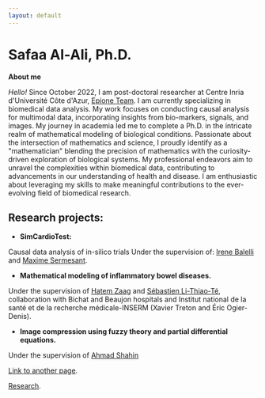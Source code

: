 ```yaml
---
layout: default
---
```


# Safaa Al-Ali, Ph.D. 

 **About me**

_Hello!_ Since October 2022, I am post-doctoral researcher at Centre Inria d'Université Côte d'Azur, [Epione Team](https://team.inria.fr/epione/en/). I am currently specializing in biomedical data analysis. My work focuses on conducting causal analysis for multimodal data, incorporating insights from bio-markers, signals, and images. My journey in academia led me to complete a Ph.D. in the intricate realm of mathematical modeling of biological conditions. Passionate about the intersection of mathematics and science, I proudly identify as a "mathematician" blending the precision of mathematics with the curiosity-driven exploration of biological systems. My professional endeavors aim to unravel the complexities within biomedical data, contributing to advancements in our understanding of health and disease. I am enthusiastic about leveraging my skills to make meaningful contributions to the ever-evolving field of biomedical research. 

## Research projects: 

* **SimCardioTest:**

Causal data analysis of in-silico trials Under the supervision of: [Irene Balelli](https://ibalelli.github.io/) and [Maxime Sermesant](https://team.inria.fr/epione/en/team/maxime-sermesant/). 

* **Mathematical modeling of inflammatory bowel diseases.**

 Under the supervision of [Hatem Zaag](https://www.math.univ-paris13.fr/~zaag/) and [Sébastien Li-Thiao-Té](https://slithiaote.github.io/), collaboration with Bichat and Beaujon hospitals and Institut national de la santé et de la recherche médicale-INSERM (Xavier Treton and Éric Ogier-Denis). 
 
 * **Image compression using fuzzy theory and partial differential equations.**
 
  Under the supervision of [Ahmad Shahin](https://lb.linkedin.com/in/ahmadmshahin?trk=people-guest_people_search-card) 
  

[Link to another page](./another-page.html).

[Research](./another-page-2.html).

